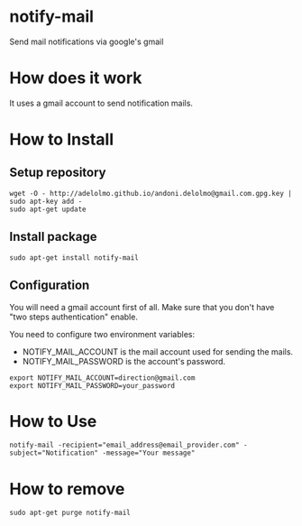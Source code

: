 # notify-mail
Send mail notifications via google's gmail

# How does it work

It uses a gmail account to send notification mails.  

# How to Install

## Setup repository
```
wget -O - http://adelolmo.github.io/andoni.delolmo@gmail.com.gpg.key | sudo apt-key add -
sudo apt-get update
```

## Install package
```
sudo apt-get install notify-mail
```

## Configuration

You will need a gmail account first of all. Make sure that you don't have "two steps authentication" enable. 

You need to configure two environment variables:
* NOTIFY_MAIL_ACCOUNT is the mail account used for sending the mails.
* NOTIFY_MAIL_PASSWORD is the account's password.

```
export NOTIFY_MAIL_ACCOUNT=direction@gmail.com
export NOTIFY_MAIL_PASSWORD=your_password
```

# How to Use

```
notify-mail -recipient="email_address@email_provider.com" -subject="Notification" -message="Your message"
```

# How to remove
```
sudo apt-get purge notify-mail
```